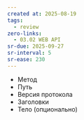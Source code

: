 ```yaml
---
created at: 2025-08-19
tags:
  - review
zero-links:
  - 03.02 WEB API
sr-due: 2025-09-27
sr-interval: 5
sr-ease: 230
---
```

- Метод
- Путь
- Версия протокола
- Заголовки
- Тело (опционально)